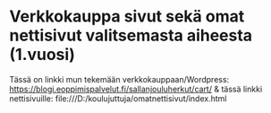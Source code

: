 # Verkkokauppa sivut sekä omat nettisivut valitsemasta aiheesta (1.vuosi)
Tässä on linkki mun tekemään verkkokauppaan/Wordpress: https://blogi.eoppimispalvelut.fi/sallanjouluherkut/cart/
& tässä linkki nettisivuille: file:///D:/koulujuttuja/omatnettisivut/index.html
